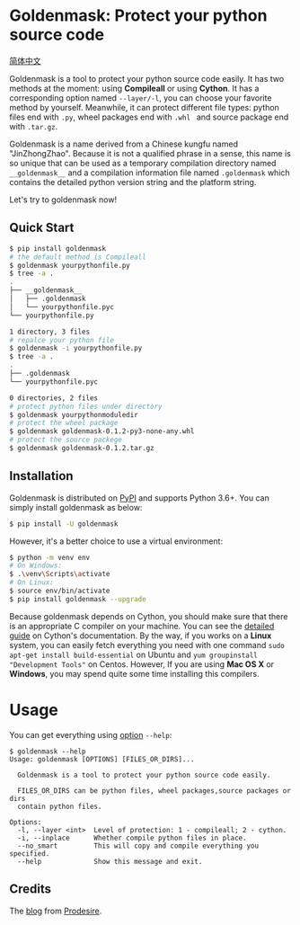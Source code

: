 # Goldenmask: Protect your python source code

[简体中文](README_zh_CN.md)

Goldenmask is a tool to protect your python source code easily. It has two methods at the moment: using **Compileall** or using **Cython**. It has a corresponding option named `--layer/-l`, you can choose your favorite method by yourself. Meanwhile, it can protect different file types: python files end with `.py`, wheel packages end with `.whl ` and source package end with `.tar.gz`. 

Goldenmask is a name derived from a  Chinese kungfu named "JinZhongZhao". Because it is not a qualified phrase in a sense,  this name is so unique that can be used as a temporary compilation directory named `__goldenmask__` and a compilation information file named `.goldenmask` which contains the detailed python version string and the platform string.

Let's try to goldenmask now!

## Quick Start

```bash
$ pip install goldenmask
# the default method is Compileall
$ goldenmask yourpythonfile.py
$ tree -a .
.
├── __goldenmask__
│   ├── .goldenmask
│   └── yourpythonfile.pyc
└── yourpythonfile.py

1 directory, 3 files
# repalce your python file
$ goldenmask -i yourpythonfile.py
$ tree -a .
.
├── .goldenmask
└── yourpythonfile.pyc

0 directories, 2 files
# protect python files under directory
$ goldenmask yourpythonmoduledir
# protect the wheel package
$ goldenmask goldenmask-0.1.2-py3-none-any.whl
# protect the source packege
$ goldenmask goldenmask-0.1.2.tar.gz
```

## Installation

Goldenmask is distributed on [PyPI]( https://pypi.org ) and supports Python 3.6+. You can simply install goldenmask as below:

```bash
$ pip install -U goldenmask
```

However, it's a better choice to use a virtual environment:

```bash
$ python -m venv env
# On Windows:
$ .\venv\Scripts\activate
# On Linux:
$ source env/bin/activate
$ pip install goldenmask --upgrade
```

Because goldenmask depends on Cython, you should make sure that there is an appropriate C compiler on your machine. You can see the [detailed guide](https://cython.readthedocs.io/en/latest/src/quickstart/install.html) on Cython's documentation. By the way, if you works on a **Linux** system, you can easily fetch everything you need with one command `sudo apt-get install build-essential` on Ubuntu and `yum groupinstall "Development Tools"` on Centos. However, If you are using **Mac OS X** or **Windows**, you may spend quite some time installing this compilers.

# Usage

You can get everything using [option]() `--help`:

```
$ goldenmask --help
Usage: goldenmask [OPTIONS] [FILES_OR_DIRS]...

  Goldenmask is a tool to protect your python source code easily.

  FILES_OR_DIRS can be python files, wheel packages,source packages or dirs
  contain python files.

Options:
  -l, --layer <int>  Level of protection: 1 - compileall; 2 - cython.
  -i, --inplace      Whether compile python files in place.
  --no_smart         This will copy and compile everything you specified.
  --help             Show this message and exit.
```

## Credits

The [blog](https://prodesire.cn/2019/01/06/%E5%A6%82%E4%BD%95%E5%8A%A0%E5%AF%86%E4%BD%A0%E7%9A%84-Python-%E4%BB%A3%E7%A0%81-%E2%80%94%E2%80%94-%E8%AE%B0-PyCon-China-2018-%E7%9A%84%E4%B8%80%E6%AC%A1%E5%88%86%E4%BA%AB/) from [Prodesire](https://github.com/prodesire).